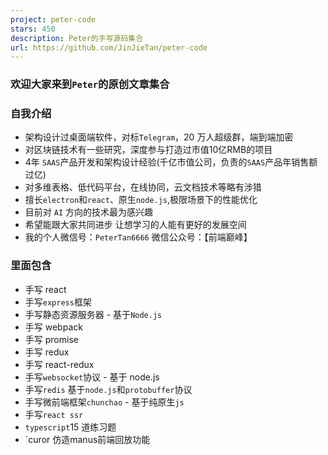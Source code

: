 ```yaml
---
project: peter-code
stars: 450
description: Peter的手写源码集合
url: https://github.com/JinJieTan/peter-code
---
```


### 欢迎大家来到`Peter`的原创文章集合

### 自我介绍

-   架构设计过桌面端软件，对标`Telegram`，20 万人超级群，端到端加密
-   对区块链技术有一些研究，深度参与打造过市值10亿RMB的项目
-   4年 `SAAS`产品开发和架构设计经验(千亿市值公司，负责的`SAAS`产品年销售额过亿)
-   对多维表格、低代码平台，在线协同，云文档技术等略有涉猎
-   擅长`electron`和`react`、原生`node.js`,极限场景下的性能优化
-   目前对 `AI` 方向的技术最为感兴趣
-   希望能跟大家共同进步 让想学习的人能有更好的发展空间
-   我的个人微信号：`PeterTan6666` 微信公众号：【前端巅峰】

### 里面包含

-   手写 react
-   手写`express`框架
-   手写静态资源服务器 - 基于`Node.js`
-   手写 webpack
-   手写 promise
-   手写 redux
-   手写 react-redux
-   手写`websocket`协议 - 基于 node.js
-   手写`redis` 基于`node.js`和`protobuffer`协议
-   手写微前端框架`chunchao` - 基于纯原生`js`
-   手写`react ssr`
-   `typescript`15 道练习题
-   \`curor 仿造manus前端回放功能
